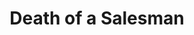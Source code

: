 ---
title: Death of a Salesman
year: 1978
opening_date: 1978-01-20
closing_date: 1978-02-04
layout: productions
featured_image: 
image_caption:
image_credit:
playbill: 
category: 
Theatre: Theatre Jacksonville
Venue: Little Theatre
cast:
  Willy Loman: Norman Howard
  Linda: Marion Conner
  Happy: Thom Scoggins
  Biff: David Horne
  Bernard: Philip St. Laurent
  The Woman: Carolyn Courreges
  Charley: Blaise Castelli
  Uncle Ben: Bruce Reymond
  Howard Wagner: Ernest Mastroianni
  Jenny: Pam Allen
  Stanley: Jim Triolo
  Miss Forsythe: Nancy Blocksidge
  Letta: Cynthia Wooden
crew:
  Director: Robert Knowles
  Scene Design: Mike Murphy
  Stage Manager: Pam Jackson
  Lighting Design: Kelly Hart
  Lighting Technician: Doug Thomas
  Sound Technician: Wanda Newell
  Set Construction:
    - Scott Dunham
    - Marty Friedman
    - Virginia Fox
    - Sherri Harris
    - Marlon Hecht
    - Tom Heffernan
    - John Hull
    - Dick Kerekes
    - Sue McCormack
    - Niki Morrissett
    - Mike Reymond
    - Bebe Schroder
    - Scott Smith
    - Ben Weise
  Properties:
    - Amelia Senhausen
    - Valerie Howard
    - Niki Morrissett
  Costumes: Gert Berman
  Publicity: Madge Bruner
  Box Office:
    - Pat Mullarkey
    - Shirley Cooke
    - Ann Dubow
    - Bette Sheurer
    - Pat Somers
    - Barbara Stillson
    - Esta Tkac
    - Martha Wynne
orchestra:
external_links:
---